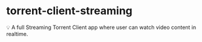 # torrent-client-streaming
💡 A full Streaming Torrent Client app where user can watch video content in realtime.
